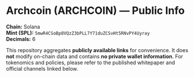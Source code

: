 # Archcoin (ARCHCOIN) — Public Info

**Chain:** Solana  
**Mint (SPL):** `5mwR4CSoBp8VQzZ3bPLL7Y71duZCSvHt5RNvPY4Uyray`  
**Decimals:** 6

This repository aggregates **publicly available links** for convenience. It does **not** modify on-chain data and contains **no private wallet information**. For tokenomics and policies, please refer to the published whitepaper and official channels linked below.

